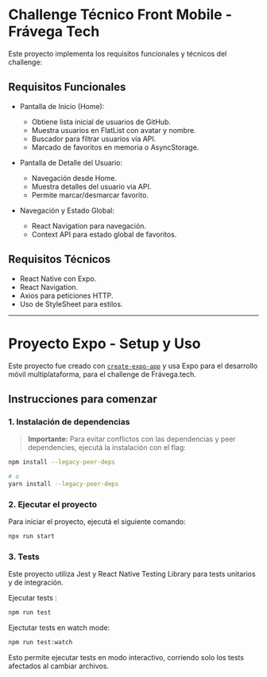 # Challenge Técnico Front Mobile - Frávega Tech

Este proyecto implementa los requisitos funcionales y técnicos del challenge:

## Requisitos Funcionales

- Pantalla de Inicio (Home):
  - Obtiene lista inicial de usuarios de GitHub.
  - Muestra usuarios en FlatList con avatar y nombre.
  - Buscador para filtrar usuarios vía API.
  - Marcado de favoritos en memoria o AsyncStorage.

- Pantalla de Detalle del Usuario:
  - Navegación desde Home.
  - Muestra detalles del usuario via API.
  - Permite marcar/desmarcar favorito.

- Navegación y Estado Global:
  - React Navigation para navegación.
  - Context API para estado global de favoritos.

## Requisitos Técnicos

- React Native con Expo.
- React Navigation.
- Axios para peticiones HTTP.
- Uso de StyleSheet para estilos.

---




# Proyecto Expo - Setup y Uso

Este proyecto fue creado con [`create-expo-app`](https://www.npmjs.com/package/create-expo-app) y usa Expo para el desarrollo móvil multiplataforma, para el challenge de Frávega.tech.

## Instrucciones para comenzar

### 1. Instalación de dependencias

> **Importante:** Para evitar conflictos con las dependencias y peer dependencies, ejecutá la instalación con el flag:

```bash
npm install --legacy-peer-deps

# o
yarn install --legacy-peer-deps
```
### 2. Ejecutar el proyecto
Para iniciar el proyecto, ejecutá el siguiente comando:

```bash
npx run start
```

### 3. Tests
Este proyecto utiliza Jest y React Native Testing Library para tests unitarios y de integración.

Ejecutar tests :

```bash
npm run test
```
Ejectutar tests en watch mode:

```bash
npm run test:watch
```
Esto permite ejecutar tests en modo interactivo, corriendo solo los tests afectados al cambiar archivos.

